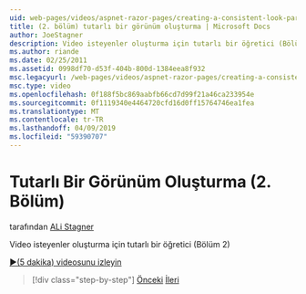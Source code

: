 ```yaml
---
uid: web-pages/videos/aspnet-razor-pages/creating-a-consistent-look-part-2
title: (2. bölüm) tutarlı bir görünüm oluşturma | Microsoft Docs
author: JoeStagner
description: Video isteyenler oluşturma için tutarlı bir öğretici (Bölüm 2)
ms.author: riande
ms.date: 02/25/2011
ms.assetid: 0998df70-d53f-404b-800d-1384eea8f932
msc.legacyurl: /web-pages/videos/aspnet-razor-pages/creating-a-consistent-look-part-2
msc.type: video
ms.openlocfilehash: 0f188f5bc869aabfb66cd7d99f21a46ca233954e
ms.sourcegitcommit: 0f1119340e4464720cfd16d0ff15764746ea1fea
ms.translationtype: MT
ms.contentlocale: tr-TR
ms.lasthandoff: 04/09/2019
ms.locfileid: "59390707"
---
```

# <a name="creating-a-consistent-look-part-2"></a>Tutarlı Bir Görünüm Oluşturma (2. Bölüm)

tarafından [ALi Stagner](https://github.com/JoeStagner)

Video isteyenler oluşturma için tutarlı bir öğretici (Bölüm 2)

[&#9654;(5 dakika) videosunu izleyin](https://channel9.msdn.com/Blogs/ASP-NET-Site-Videos/creating-a-consistent-look-part-2)

> [!div class="step-by-step"]
> [Önceki](creating-a-consistent-look-part-1.md)
> [İleri](working-with-forms-part-1.md)
